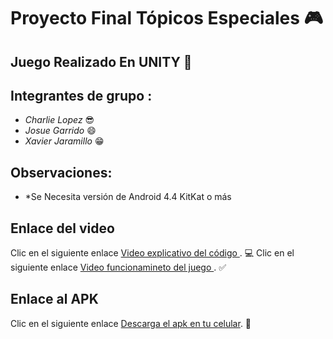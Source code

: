 # Proyecto Final Tópicos Especiales :video_game:

## Juego Realizado En UNITY :space_invader:

## Integrantes de grupo : 

* *Charlie Lopez* :sunglasses:
* *Josue Garrido* :smile:
* *Xavier Jaramillo* :grin:



## Observaciones:

* *Se Necesita versión de Android 4.4 KitKat o más

## Enlace del video
Clic en el siguiente enlace [Video explicativo del código ](). :computer:
Clic en el siguiente enlace [Video funcionamineto del juego ](). :white_check_mark:

## Enlace al APK
Clic en el siguiente enlace [Descarga el apk en tu celular](). :iphone:
